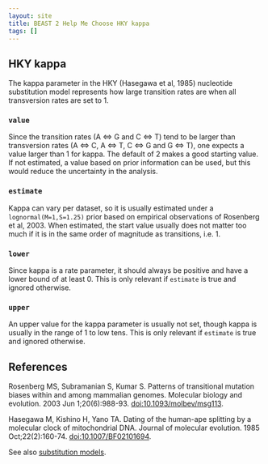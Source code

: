 ```yaml
---
layout: site
title: BEAST 2 Help Me Choose HKY kappa
tags: []
---
```


## HKY kappa

The kappa parameter in the HKY (Hasegawa et al, 1985) nucleotide substitution model represents how large transition rates are when all transversion rates are set to 1. 

### `value`

Since the transition rates (A <=> G and C <=> T) tend to be larger than transversion rates (A <=> C, A <=> T, C <=> G and G <=> T), one expects a value larger than 1 for kappa. The default of 2 makes a good starting value. If not estimated, a value based on prior information can be used, but this would reduce the uncertainty in the analysis.

### `estimate`

Kappa can vary per dataset, so it is usually estimated under a `lognormal(M=1,S=1.25)` prior based on empirical observations of Rosenberg et al, 2003. When estimated, the start value usually does not matter too much if it is in the same order of magnitude as transitions, i.e. 1.

### `lower`

Since kappa is a rate parameter, it should always be positive and have a lower bound of at least 0. This is only relevant if `estimate` is true and ignored otherwise.

### `upper`

An upper value for the kappa parameter is usually not set, though kappa is usually in the range of 1 to low tens.
This is only relevant if `estimate` is true and ignored otherwise.

## References

Rosenberg MS, Subramanian S, Kumar S. Patterns of transitional mutation biases within and among mammalian genomes. Molecular biology and evolution. 2003 Jun 1;20(6):988-93. <a href="https://doi.org/10.1093/molbev/msg113">doi:10.1093/molbev/msg113</a>.

Hasegawa M, Kishino H, Yano TA. Dating of the human-ape splitting by a molecular clock of mitochondrial DNA. Journal of molecular evolution. 1985 Oct;22(2):160-74. <a href="https://doi.org/10.1007%2FBF02101694"> doi:10.1007/BF02101694</a>.

See also [substitution models](https://en.wikipedia.org/wiki/Substitution_model).
